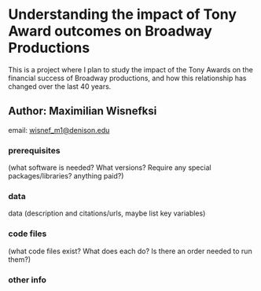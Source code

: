 # Understanding the impact of Tony Award outcomes on Broadway Productions

This is a project where I plan to study the impact of the Tony Awards on the financial success of Broadway productions, and how this relationship has changed over the last 40 years.

## Author: Maximilian Wisnefksi
email: wisnef_m1@denison.edu

### prerequisites
(what software is needed? What versions? Require any special packages/libraries? anything paid?)

### data
data (description and citations/urls, maybe list key variables)

### code files 
(what code files exist? What does each do? Is there an order needed to run them?)

### other info

